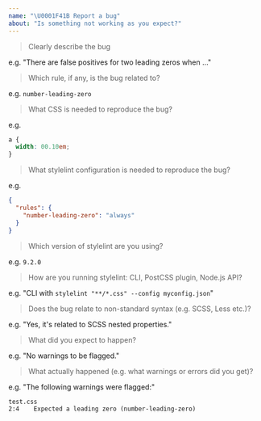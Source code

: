 ```yaml
---
name: "\U0001F41B Report a bug"
about: "Is something not working as you expect?"
---
```


<!-- Please answer the following. We close issues that don't. -->

> Clearly describe the bug

e.g. "There are false positives for two leading zeros when ..."

> Which rule, if any, is the bug related to?

e.g. `number-leading-zero`

> What CSS is needed to reproduce the bug?

e.g.

```css
a {
  width: 00.10em;
}
```

> What stylelint configuration is needed to reproduce the bug?

e.g.

```json
{
  "rules": {
    "number-leading-zero": "always"
  }
}
```

> Which version of stylelint are you using?

e.g. `9.2.0`

> How are you running stylelint: CLI, PostCSS plugin, Node.js API?

e.g. "CLI with `stylelint "**/*.css" --config myconfig.json`"

> Does the bug relate to non-standard syntax (e.g. SCSS, Less etc.)?

e.g. "Yes, it's related to SCSS nested properties."

> What did you expect to happen?

e.g. "No warnings to be flagged."

> What actually happened (e.g. what warnings or errors did you get)?

e.g. "The following warnings were flagged:"

```shell
test.css
2:4    Expected a leading zero (number-leading-zero)
```

<!--
Before posting, please check that the bug hasn't already been:
-  fixed in the next release (https://github.com/stylelint/stylelint/blob/master/CHANGELOG.md)
-  discussed previously (https://github.com/stylelint/stylelint/search)

You can help us fix the bug more quickly by:
1. Figuring out what needs doing and proposing it.
2. Writing the code and submitting a PR once the bug is confirmed.
-->
